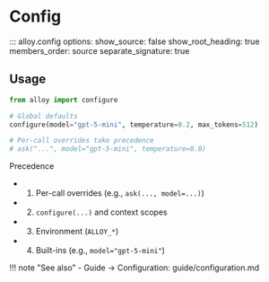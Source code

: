 # Config

::: alloy.config
    options:
      show_source: false
      show_root_heading: true
      members_order: source
      separate_signature: true

## Usage

```python
from alloy import configure

# Global defaults
configure(model="gpt-5-mini", temperature=0.2, max_tokens=512)

# Per-call overrides take precedence
# ask("...", model="gpt-5-mini", temperature=0.0)
```

Precedence
- 1. Per-call overrides (e.g., `ask(..., model=...)`)
- 2. `configure(...)` and context scopes
- 3. Environment (`ALLOY_*`)
- 4. Built-ins (e.g., `model="gpt-5-mini"`)

!!! note "See also"
    - Guide → Configuration: guide/configuration.md
